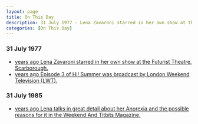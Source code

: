 ```yaml
---
layout: page
title: On This Day
description: 31 July 1977 - Lena Zavaroni starred in her own show at the Futurist Theatre, Scarborough also on the same day Episode 3 of Hi! Summer was broadcast by London Weekend Television (LWT). 31 July 1985 - Lena talks in great detail about her Anorexia and the possible reasons for it in the Weekend And Titbits Magazine.
categories: [On This Day]
---
```


### 31 July 1977
* [<span id="age1"></span> years ago Lena Zavaroni starred in her own show at the Futurist Theatre, Scarborough.](/theatre/the%20lena%20zavaroni%20show/1977/07/31/the-lena-zavaroni-show.html)
* [<span id="age2"></span> years ago  Episode 3 of Hi! Summer was broadcast by London Weekend Television (LWT).](/london%20weekend%20television/hi!%20summer/1977/07/31/hi-summer.html)

### 31 July 1985
* [<span id="age3"></span> years ago Lena talks in great detail about her Anorexia and the possible reasons for it in the Weekend And Titbits Magazine.](/magazines/1985/07/31/weekend.html)

<!-- Script for calculating number of years ago -->
<script>
var dob = '19770731';
var year = Number(dob.substr(0, 4));
var month = Number(dob.substr(4, 2)) - 1;
var day = Number(dob.substr(6, 2));
var today = new Date();
var age1 = today.getFullYear() - year;
if (today.getMonth() < month || (today.getMonth() == month && today.getDate() < day)) {
age1--;
}
document.getElementById("age1").innerHTML=age1;

var dob = '19770731';
var year = Number(dob.substr(0, 4));
var month = Number(dob.substr(4, 2)) - 1;
var day = Number(dob.substr(6, 2));
var today = new Date();
var age2 = today.getFullYear() - year;
if (today.getMonth() < month || (today.getMonth() == month && today.getDate() < day)) {
age2--;
}
document.getElementById("age2").innerHTML=age2;

var dob = '19850731';
var year = Number(dob.substr(0, 4));
var month = Number(dob.substr(4, 2)) - 1;
var day = Number(dob.substr(6, 2));
var today = new Date();
var age3 = today.getFullYear() - year;
if (today.getMonth() < month || (today.getMonth() == month && today.getDate() < day)) {
age3--;
}
document.getElementById("age3").innerHTML=age3;
</script>

